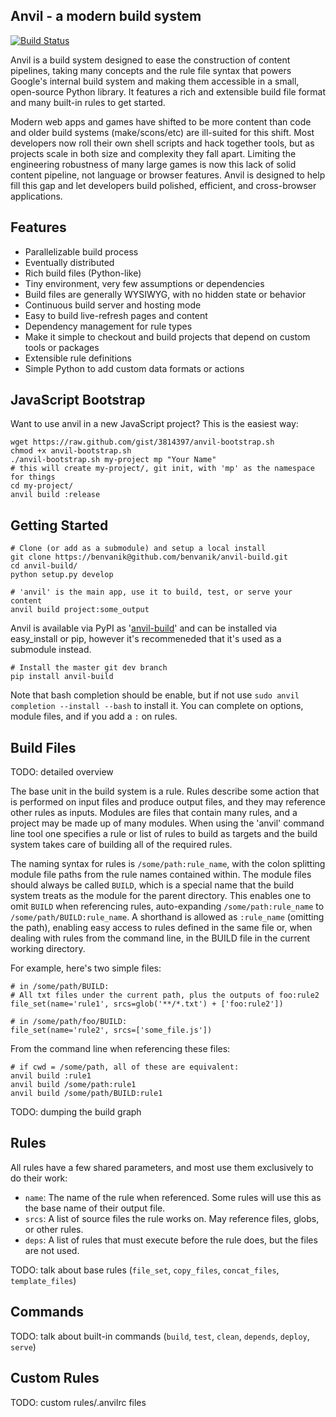 Anvil - a modern build system
-----------------------------

[![Build Status](https://secure.travis-ci.org/google/anvil-build.png)](http://travis-ci.org/google/anvil-build)

Anvil is a build system designed to ease the construction of content pipelines, taking many concepts and the rule file syntax that powers Google's internal build system and making them accessible in a small, open-source Python library. It features a rich and extensible build file format and many built-in rules to get started.

Modern web apps and games have shifted to be more content than code and older build systems (make/scons/etc) are ill-suited for this shift. Most developers now roll their own shell scripts and hack together tools, but as projects scale in both size and complexity they fall apart. Limiting the engineering robustness of many large games is now this lack of solid content pipeline, not language or browser features. Anvil is designed to help fill this gap and let developers build polished, efficient, and cross-browser applications.

Features
--------

* Parallelizable build process
 * Eventually distributed
* Rich build files (Python-like)
* Tiny environment, very few assumptions or dependencies
 * Build files are generally WYSIWYG, with no hidden state or behavior
* Continuous build server and hosting mode
 * Easy to build live-refresh pages and content
* Dependency management for rule types
 * Make it simple to checkout and build projects that depend on custom tools or packages
* Extensible rule definitions
 * Simple Python to add custom data formats or actions

JavaScript Bootstrap
--------------------

Want to use anvil in a new JavaScript project? This is the easiest way:

    wget https://raw.github.com/gist/3814397/anvil-bootstrap.sh
    chmod +x anvil-bootstrap.sh
    ./anvil-bootstrap.sh my-project mp "Your Name"
    # this will create my-project/, git init, with 'mp' as the namespace for things
    cd my-project/
    anvil build :release

Getting Started
---------------
  
    # Clone (or add as a submodule) and setup a local install
    git clone https://benvanik@github.com/benvanik/anvil-build.git
    cd anvil-build/
    python setup.py develop
    
    # 'anvil' is the main app, use it to build, test, or serve your content
    anvil build project:some_output
  
Anvil is available via PyPI as '[anvil-build](http://pypi.python.org/pypi/anvil-build)' and can be installed via easy_install or pip, however it's recommeneded that it's used as a submodule instead.

    # Install the master git dev branch
    pip install anvil-build
    
Note that bash completion should be enable, but if not use `sudo anvil completion --install --bash` to install it. You can complete on options, module files, and if you add a `:` on rules.
  
Build Files
-----------

TODO: detailed overview

The base unit in the build system is a rule. Rules describe some action that is performed on input files and produce output files, and they may reference other rules as inputs. Modules are files that contain many rules, and a project may be made up of many modules. When using the 'anvil' command line tool one specifies a rule or list of rules to build as targets and the build system takes care of building all of the required rules.

The naming syntax for rules is `/some/path:rule_name`, with the colon splitting module file paths from the rule names contained within. The module files should always be called `BUILD`, which is a special name that the build system treats as the module for the parent directory. This enables one to omit `BUILD` when referencing rules, auto-expanding `/some/path:rule_name` to `/some/path/BUILD:rule_name`. A shorthand is allowed as `:rule_name` (omitting the path), enabling easy access to rules defined in the same file or, when dealing with rules from the command line, in the BUILD file in the current working directory.

For example, here's two simple files:

    # in /some/path/BUILD:
    # All txt files under the current path, plus the outputs of foo:rule2
    file_set(name='rule1', srcs=glob('**/*.txt') + ['foo:rule2'])
    
    # in /some/path/foo/BUILD:
    file_set(name='rule2', srcs=['some_file.js'])
    
From the command line when referencing these files:

    # if cwd = /some/path, all of these are equivalent:
    anvil build :rule1
    anvil build /some/path:rule1
    anvil build /some/path/BUILD:rule1
    
TODO: dumping the build graph
    
Rules
-----

All rules have a few shared parameters, and most use them exclusively to do their work:

* `name`: The name of the rule when referenced. Some rules will use this as the base name of their output file.
* `srcs`: A list of source files the rule works on. May reference files, globs, or other rules.
* `deps`: A list of rules that must execute before the rule does, but the files are not used.

TODO: talk about base rules (`file_set`, `copy_files`, `concat_files`, `template_files`)

Commands
--------

TODO: talk about built-in commands (`build`, `test`, `clean`, `depends`, `deploy`, `serve`)

Custom Rules
------------

TODO: custom rules/.anvilrc files
